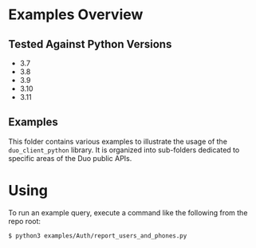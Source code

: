 # Examples Overview

## Tested Against Python Versions
* 3.7
* 3.8
* 3.9
* 3.10
* 3.11

## Examples

This folder contains various examples to illustrate the usage of the `duo_client_python` library.
It is organized into sub-folders dedicated to specific  areas of the Duo public APIs.

# Using

To run an example query, execute a command like the following from the repo root:
```
$ python3 examples/Auth/report_users_and_phones.py
```

